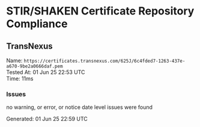 # STIR/SHAKEN Certificate Repository Compliance

## TransNexus

Name: `https://certificates.transnexus.com/625J/6c4fded7-1263-437e-a670-9be2a0666daf.pem`\
Tested At: 01 Jun 25 22:53 UTC\
Time: 11ms

### Issues

no warning, or error, or notice date level issues were found

Generated: 01 Jun 25 22:59 UTC